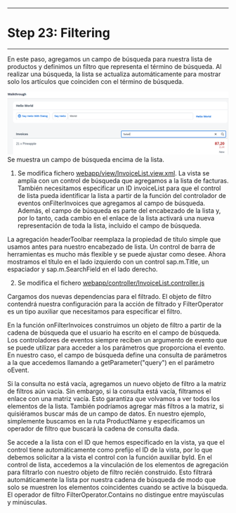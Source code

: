 *****************************
# Step 23: Filtering
*****************************

En este paso, agregamos un campo de búsqueda para nuestra lista de productos y definimos un filtro que representa el término de búsqueda. Al realizar una búsqueda, la lista se actualiza automáticamente para mostrar solo los artículos que coinciden con el término de búsqueda.

![alt text](image.png)
Se muestra un campo de búsqueda encima de la lista.

1. Se modifica fichero [webapp/view/InvoiceList.view.xml](webapp/view/InvoiceList.view.xml).
La vista se amplía con un control de búsqueda que agregamos a la lista de facturas. También necesitamos especificar un ID invoiceList para que el control de lista pueda identificar la lista a partir de la función del controlador de eventos onFilterInvoices que agregamos al campo de búsqueda. Además, el campo de búsqueda es parte del encabezado de la lista y, por lo tanto, cada cambio en el enlace de la lista activará una nueva representación de toda la lista, incluido el campo de búsqueda.

La agregación headerToolbar reemplaza la propiedad de título simple que usamos antes para nuestro encabezado de lista. Un control de barra de herramientas es mucho más flexible y se puede ajustar como desee. Ahora mostramos el título en el lado izquierdo con un control sap.m.Title, un espaciador y sap.m.SearchField en el lado derecho.

2. Se modifica el fichero [webapp/controller/InvoiceList.controller.js](webapp/controller/InvoiceList.controller.js)

Cargamos dos nuevas dependencias para el filtrado. El objeto de filtro contendrá nuestra configuración para la acción de filtrado y FilterOperator es un tipo auxiliar que necesitamos para especificar el filtro.

En la función onFilterInvoices construimos un objeto de filtro a partir de la cadena de búsqueda que el usuario ha escrito en el campo de búsqueda. Los controladores de eventos siempre reciben un argumento de evento que se puede utilizar para acceder a los parámetros que proporciona el evento. En nuestro caso, el campo de búsqueda define una consulta de parámetros a la que accedemos llamando a getParameter("query") en el parámetro oEvent.

Si la consulta no está vacía, agregamos un nuevo objeto de filtro a la matriz de filtros aún vacía. Sin embargo, si la consulta está vacía, filtramos el enlace con una matriz vacía. Esto garantiza que volvamos a ver todos los elementos de la lista. También podríamos agregar más filtros a la matriz, si quisiéramos buscar más de un campo de datos. En nuestro ejemplo, simplemente buscamos en la ruta ProductName y especificamos un operador de filtro que buscará la cadena de consulta dada.

Se accede a la lista con el ID que hemos especificado en la vista, ya que el control tiene automáticamente como prefijo el ID de la vista, por lo que debemos solicitar a la vista el control con la función auxiliar byId. En el control de lista, accedemos a la vinculación de los elementos de agregación para filtrarlo con nuestro objeto de filtro recién construido. Esto filtrará automáticamente la lista por nuestra cadena de búsqueda de modo que solo se muestren los elementos coincidentes cuando se active la búsqueda. El operador de filtro FilterOperator.Contains no distingue entre mayúsculas y minúsculas.
